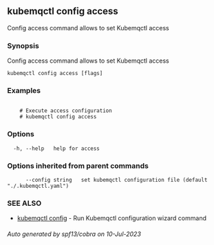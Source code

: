 ## kubemqctl config access

Config access command allows to set Kubemqctl access

### Synopsis

Config access command allows to set Kubemqctl access

```
kubemqctl config access [flags]
```

### Examples

```

	# Execute access configuration
	# kubemqctl config access

```

### Options

```
  -h, --help   help for access
```

### Options inherited from parent commands

```
      --config string   set kubemqctl configuration file (default "./.kubemqctl.yaml")
```

### SEE ALSO

* [kubemqctl config](kubemqctl_config.md)	 - Run Kubemqctl configuration wizard command

###### Auto generated by spf13/cobra on 10-Jul-2023
